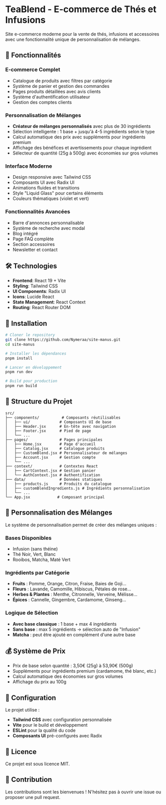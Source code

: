 # TeaBlend - E-commerce de Thés et Infusions

Site e-commerce moderne pour la vente de thés, infusions et accessoires avec une fonctionnalité unique de personnalisation de mélanges.

## 🌟 Fonctionnalités

### E-commerce Complet
- Catalogue de produits avec filtres par catégorie
- Système de panier et gestion des commandes
- Pages produits détaillées avec avis clients
- Système d'authentification utilisateur
- Gestion des comptes clients

### Personnalisation de Mélanges
- **Créateur de mélanges personnalisés** avec plus de 30 ingrédients
- Sélection intelligente : 1 base + jusqu'à 4-5 ingrédients selon le type
- Calcul automatique des prix avec suppléments pour ingrédients premium
- Affichage des bénéfices et avertissements pour chaque ingrédient
- Sélecteur de quantité (25g à 500g) avec économies sur gros volumes

### Interface Moderne
- Design responsive avec Tailwind CSS
- Composants UI avec Radix UI
- Animations fluides et transitions
- Style "Liquid Glass" pour certains éléments
- Couleurs thématiques (violet et vert)

### Fonctionnalités Avancées
- Barre d'annonces personnalisable
- Système de recherche avec modal
- Blog intégré
- Page FAQ complète
- Section accessoires
- Newsletter et contact

## 🛠️ Technologies

- **Frontend**: React 19 + Vite
- **Styling**: Tailwind CSS
- **UI Components**: Radix UI
- **Icons**: Lucide React
- **State Management**: React Context
- **Routing**: React Router DOM

## 🚀 Installation

```bash
# Cloner le repository
git clone https://github.com/Nymeraa/site-manus.git
cd site-manus

# Installer les dépendances
pnpm install

# Lancer en développement
pnpm run dev

# Build pour production
pnpm run build
```

## 📁 Structure du Projet

```
src/
├── components/          # Composants réutilisables
│   ├── ui/             # Composants UI de base
│   ├── Header.jsx      # En-tête avec navigation
│   ├── Footer.jsx      # Pied de page
│   └── ...
├── pages/              # Pages principales
│   ├── Home.jsx        # Page d'accueil
│   ├── Catalog.jsx     # Catalogue produits
│   ├── CustomBlend.jsx # Personnalisateur de mélanges
│   ├── Account.jsx     # Gestion compte
│   └── ...
├── context/            # Contextes React
│   ├── CartContext.jsx # Gestion panier
│   └── AuthContext.jsx # Authentification
├── data/               # Données statiques
│   ├── products.js     # Produits du catalogue
│   ├── customBlendIngredients.js # Ingrédients personnalisation
│   └── ...
└── App.jsx            # Composant principal
```

## 🎨 Personnalisation des Mélanges

Le système de personnalisation permet de créer des mélanges uniques :

### Bases Disponibles
- Infusion (sans théine)
- Thé Noir, Vert, Blanc
- Rooibos, Matcha, Maté Vert

### Ingrédients par Catégorie
- **Fruits** : Pomme, Orange, Citron, Fraise, Baies de Goji...
- **Fleurs** : Lavande, Camomille, Hibiscus, Pétales de rose...
- **Herbes & Plantes** : Menthe, Citronnelle, Verveine, Mélisse...
- **Épices** : Cannelle, Gingembre, Cardamome, Ginseng...

### Logique de Sélection
- **Avec base classique** : 1 base + max 4 ingrédients
- **Sans base** : max 5 ingrédients → sélection auto de "Infusion"
- **Matcha** : peut être ajouté en complément d'une autre base

## 💰 Système de Prix

- Prix de base selon quantité : 3,50€ (25g) à 53,90€ (500g)
- Suppléments pour ingrédients premium (cardamome, thé blanc, etc.)
- Calcul automatique des économies sur gros volumes
- Affichage du prix au 100g

## 🔧 Configuration

Le projet utilise :
- **Tailwind CSS** avec configuration personnalisée
- **Vite** pour le build et développement
- **ESLint** pour la qualité du code
- **Composants UI** pré-configurés avec Radix

## 📝 Licence

Ce projet est sous licence MIT.

## 👥 Contribution

Les contributions sont les bienvenues ! N'hésitez pas à ouvrir une issue ou proposer une pull request.

